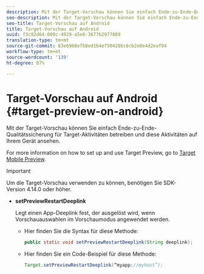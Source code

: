 ```yaml
---
description: Mit der Target-Vorschau können Sie einfach Ende-zu-Ende-Qualitätssicherung für Target-Aktivitäten betreiben und diese Aktivitäten auf Ihrem Gerät ansehen.
seo-description: Mit der Target-Vorschau können Sie einfach Ende-zu-Ende-Qualitätssicherung für Target-Aktivitäten betreiben und diese Aktivitäten auf Ihrem Gerät ansehen.
seo-title: Target-Vorschau auf Android
title: Target-Vorschau auf Android
uuid: f3c82d64-009c-4929-a5e6-3677b2977889
translation-type: tm+mt
source-git-commit: 83e6968efb0ed1b4ef504286c6cb2e8e4d2eaf94
workflow-type: tm+mt
source-wordcount: '139'
ht-degree: 87%

---
```



# Target-Vorschau auf Android {#target-preview-on-android}

Mit der Target-Vorschau können Sie einfach Ende-zu-Ende-Qualitätssicherung für Target-Aktivitäten betreiben und diese Aktivitäten auf Ihrem Gerät ansehen.

For more information on how to set up and use Target Preview, go to [Target Mobile Preview](https://docs.adobe.com/content/help/de-DE/target/using/implement-target/mobile-apps/target-mobile-preview.html).

>[!IMPORTANT]
>
>Um die Target-Vorschau verwenden zu können, benötigen Sie SDK-Version 4.14.0 oder höher.

* **setPreviewRestartDeeplink**

   Legt einen App-Deeplink fest, der ausgelöst wird, wenn Vorschauauswahlen im Vorschaumodus angewendet werden.

   * Hier finden Sie die Syntax für diese Methode:

      ```java
      public static void setPreviewRestartDeeplink(String deeplink);
      ```

   * Hier finden Sie ein Code-Beispiel für diese Methode:

      ```java
      Target.setPreviewRestartDeeplink(“myapp://myhost”); 
      ```

